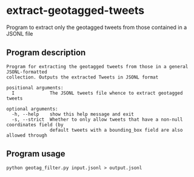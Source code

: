 # extract-geotagged-tweets
Program to extract only the geotagged tweets from those contained in a JSONL file

## Program description
```
Program for extracting the geotagged tweets from those in a general JSONL-formatted
collection. Outputs the extracted Tweets in JSONL format

positional arguments:
  I             The JSONL tweets file whence to extract geotagged tweets

optional arguments:
  -h, --help    show this help message and exit
  -s, --strict  Whether to only allow tweets that have a non-null coordinates field (by
                default tweets with a bounding_box field are also allowed through
```

## Program usage
`python geotag_filter.py input.jsonl > output.jsonl`
